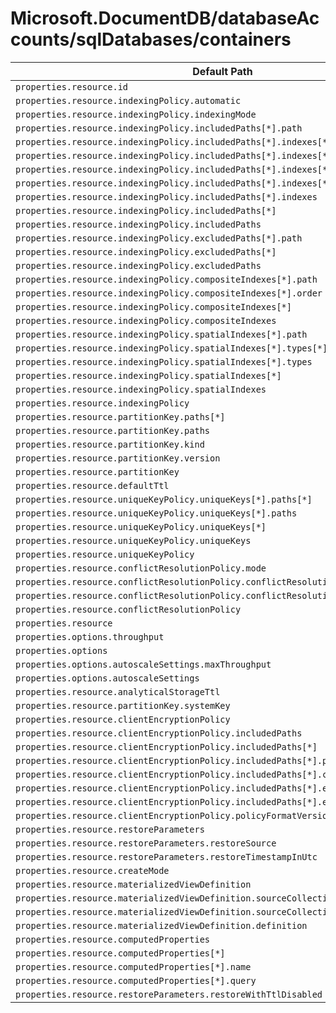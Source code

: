 # Microsoft.DocumentDB/databaseAccounts/sqlDatabases/containers

| Default Path | Alias |
|---|---|
| `properties.resource.id` | `Microsoft.DocumentDB/databaseAccounts/sqlDatabases/containers/resource.id` |
| `properties.resource.indexingPolicy.automatic` | `Microsoft.DocumentDB/databaseAccounts/sqlDatabases/containers/resource.indexingPolicy.automatic` |
| `properties.resource.indexingPolicy.indexingMode` | `Microsoft.DocumentDB/databaseAccounts/sqlDatabases/containers/resource.indexingPolicy.indexingMode` |
| `properties.resource.indexingPolicy.includedPaths[*].path` | `Microsoft.DocumentDB/databaseAccounts/sqlDatabases/containers/resource.indexingPolicy.includedPaths[*].path` |
| `properties.resource.indexingPolicy.includedPaths[*].indexes[*].dataType` | `Microsoft.DocumentDB/databaseAccounts/sqlDatabases/containers/resource.indexingPolicy.includedPaths[*].indexes[*].dataType` |
| `properties.resource.indexingPolicy.includedPaths[*].indexes[*].precision` | `Microsoft.DocumentDB/databaseAccounts/sqlDatabases/containers/resource.indexingPolicy.includedPaths[*].indexes[*].precision` |
| `properties.resource.indexingPolicy.includedPaths[*].indexes[*].kind` | `Microsoft.DocumentDB/databaseAccounts/sqlDatabases/containers/resource.indexingPolicy.includedPaths[*].indexes[*].kind` |
| `properties.resource.indexingPolicy.includedPaths[*].indexes[*]` | `Microsoft.DocumentDB/databaseAccounts/sqlDatabases/containers/resource.indexingPolicy.includedPaths[*].indexes[*]` |
| `properties.resource.indexingPolicy.includedPaths[*].indexes` | `Microsoft.DocumentDB/databaseAccounts/sqlDatabases/containers/resource.indexingPolicy.includedPaths[*].indexes` |
| `properties.resource.indexingPolicy.includedPaths[*]` | `Microsoft.DocumentDB/databaseAccounts/sqlDatabases/containers/resource.indexingPolicy.includedPaths[*]` |
| `properties.resource.indexingPolicy.includedPaths` | `Microsoft.DocumentDB/databaseAccounts/sqlDatabases/containers/resource.indexingPolicy.includedPaths` |
| `properties.resource.indexingPolicy.excludedPaths[*].path` | `Microsoft.DocumentDB/databaseAccounts/sqlDatabases/containers/resource.indexingPolicy.excludedPaths[*].path` |
| `properties.resource.indexingPolicy.excludedPaths[*]` | `Microsoft.DocumentDB/databaseAccounts/sqlDatabases/containers/resource.indexingPolicy.excludedPaths[*]` |
| `properties.resource.indexingPolicy.excludedPaths` | `Microsoft.DocumentDB/databaseAccounts/sqlDatabases/containers/resource.indexingPolicy.excludedPaths` |
| `properties.resource.indexingPolicy.compositeIndexes[*].path` | `Microsoft.DocumentDB/databaseAccounts/sqlDatabases/containers/resource.indexingPolicy.compositeIndexes[*].path` |
| `properties.resource.indexingPolicy.compositeIndexes[*].order` | `Microsoft.DocumentDB/databaseAccounts/sqlDatabases/containers/resource.indexingPolicy.compositeIndexes[*].order` |
| `properties.resource.indexingPolicy.compositeIndexes[*]` | `Microsoft.DocumentDB/databaseAccounts/sqlDatabases/containers/resource.indexingPolicy.compositeIndexes[*]` |
| `properties.resource.indexingPolicy.compositeIndexes` | `Microsoft.DocumentDB/databaseAccounts/sqlDatabases/containers/resource.indexingPolicy.compositeIndexes` |
| `properties.resource.indexingPolicy.spatialIndexes[*].path` | `Microsoft.DocumentDB/databaseAccounts/sqlDatabases/containers/resource.indexingPolicy.spatialIndexes[*].path` |
| `properties.resource.indexingPolicy.spatialIndexes[*].types[*]` | `Microsoft.DocumentDB/databaseAccounts/sqlDatabases/containers/resource.indexingPolicy.spatialIndexes[*].types[*]` |
| `properties.resource.indexingPolicy.spatialIndexes[*].types` | `Microsoft.DocumentDB/databaseAccounts/sqlDatabases/containers/resource.indexingPolicy.spatialIndexes[*].types` |
| `properties.resource.indexingPolicy.spatialIndexes[*]` | `Microsoft.DocumentDB/databaseAccounts/sqlDatabases/containers/resource.indexingPolicy.spatialIndexes[*]` |
| `properties.resource.indexingPolicy.spatialIndexes` | `Microsoft.DocumentDB/databaseAccounts/sqlDatabases/containers/resource.indexingPolicy.spatialIndexes` |
| `properties.resource.indexingPolicy` | `Microsoft.DocumentDB/databaseAccounts/sqlDatabases/containers/resource.indexingPolicy` |
| `properties.resource.partitionKey.paths[*]` | `Microsoft.DocumentDB/databaseAccounts/sqlDatabases/containers/resource.partitionKey.paths[*]` |
| `properties.resource.partitionKey.paths` | `Microsoft.DocumentDB/databaseAccounts/sqlDatabases/containers/resource.partitionKey.paths` |
| `properties.resource.partitionKey.kind` | `Microsoft.DocumentDB/databaseAccounts/sqlDatabases/containers/resource.partitionKey.kind` |
| `properties.resource.partitionKey.version` | `Microsoft.DocumentDB/databaseAccounts/sqlDatabases/containers/resource.partitionKey.version` |
| `properties.resource.partitionKey` | `Microsoft.DocumentDB/databaseAccounts/sqlDatabases/containers/resource.partitionKey` |
| `properties.resource.defaultTtl` | `Microsoft.DocumentDB/databaseAccounts/sqlDatabases/containers/resource.defaultTtl` |
| `properties.resource.uniqueKeyPolicy.uniqueKeys[*].paths[*]` | `Microsoft.DocumentDB/databaseAccounts/sqlDatabases/containers/resource.uniqueKeyPolicy.uniqueKeys[*].paths[*]` |
| `properties.resource.uniqueKeyPolicy.uniqueKeys[*].paths` | `Microsoft.DocumentDB/databaseAccounts/sqlDatabases/containers/resource.uniqueKeyPolicy.uniqueKeys[*].paths` |
| `properties.resource.uniqueKeyPolicy.uniqueKeys[*]` | `Microsoft.DocumentDB/databaseAccounts/sqlDatabases/containers/resource.uniqueKeyPolicy.uniqueKeys[*]` |
| `properties.resource.uniqueKeyPolicy.uniqueKeys` | `Microsoft.DocumentDB/databaseAccounts/sqlDatabases/containers/resource.uniqueKeyPolicy.uniqueKeys` |
| `properties.resource.uniqueKeyPolicy` | `Microsoft.DocumentDB/databaseAccounts/sqlDatabases/containers/resource.uniqueKeyPolicy` |
| `properties.resource.conflictResolutionPolicy.mode` | `Microsoft.DocumentDB/databaseAccounts/sqlDatabases/containers/resource.conflictResolutionPolicy.mode` |
| `properties.resource.conflictResolutionPolicy.conflictResolutionPath` | `Microsoft.DocumentDB/databaseAccounts/sqlDatabases/containers/resource.conflictResolutionPolicy.conflictResolutionPath` |
| `properties.resource.conflictResolutionPolicy.conflictResolutionProcedure` | `Microsoft.DocumentDB/databaseAccounts/sqlDatabases/containers/resource.conflictResolutionPolicy.conflictResolutionProcedure` |
| `properties.resource.conflictResolutionPolicy` | `Microsoft.DocumentDB/databaseAccounts/sqlDatabases/containers/resource.conflictResolutionPolicy` |
| `properties.resource` | `Microsoft.DocumentDB/databaseAccounts/sqlDatabases/containers/resource` |
| `properties.options.throughput` | `Microsoft.DocumentDB/databaseAccounts/sqlDatabases/containers/options.throughput` |
| `properties.options` | `Microsoft.DocumentDB/databaseAccounts/sqlDatabases/containers/options` |
| `properties.options.autoscaleSettings.maxThroughput` | `Microsoft.DocumentDB/databaseAccounts/sqlDatabases/containers/options.autoscaleSettings.maxThroughput` |
| `properties.options.autoscaleSettings` | `Microsoft.DocumentDB/databaseAccounts/sqlDatabases/containers/options.autoscaleSettings` |
| `properties.resource.analyticalStorageTtl` | `Microsoft.DocumentDB/databaseAccounts/sqlDatabases/containers/resource.analyticalStorageTtl` |
| `properties.resource.partitionKey.systemKey` | `Microsoft.DocumentDB/databaseAccounts/sqlDatabases/containers/resource.partitionKey.systemKey` |
| `properties.resource.clientEncryptionPolicy` | `Microsoft.DocumentDB/databaseAccounts/sqlDatabases/containers/resource.clientEncryptionPolicy` |
| `properties.resource.clientEncryptionPolicy.includedPaths` | `Microsoft.DocumentDB/databaseAccounts/sqlDatabases/containers/resource.clientEncryptionPolicy.includedPaths` |
| `properties.resource.clientEncryptionPolicy.includedPaths[*]` | `Microsoft.DocumentDB/databaseAccounts/sqlDatabases/containers/resource.clientEncryptionPolicy.includedPaths[*]` |
| `properties.resource.clientEncryptionPolicy.includedPaths[*].path` | `Microsoft.DocumentDB/databaseAccounts/sqlDatabases/containers/resource.clientEncryptionPolicy.includedPaths[*].path` |
| `properties.resource.clientEncryptionPolicy.includedPaths[*].clientEncryptionKeyId` | `Microsoft.DocumentDB/databaseAccounts/sqlDatabases/containers/resource.clientEncryptionPolicy.includedPaths[*].clientEncryptionKeyId` |
| `properties.resource.clientEncryptionPolicy.includedPaths[*].encryptionType` | `Microsoft.DocumentDB/databaseAccounts/sqlDatabases/containers/resource.clientEncryptionPolicy.includedPaths[*].encryptionType` |
| `properties.resource.clientEncryptionPolicy.includedPaths[*].encryptionAlgorithm` | `Microsoft.DocumentDB/databaseAccounts/sqlDatabases/containers/resource.clientEncryptionPolicy.includedPaths[*].encryptionAlgorithm` |
| `properties.resource.clientEncryptionPolicy.policyFormatVersion` | `Microsoft.DocumentDB/databaseAccounts/sqlDatabases/containers/resource.clientEncryptionPolicy.policyFormatVersion` |
| `properties.resource.restoreParameters` | `Microsoft.DocumentDB/databaseAccounts/sqlDatabases/containers/resource.restoreParameters` |
| `properties.resource.restoreParameters.restoreSource` | `Microsoft.DocumentDB/databaseAccounts/sqlDatabases/containers/resource.restoreParameters.restoreSource` |
| `properties.resource.restoreParameters.restoreTimestampInUtc` | `Microsoft.DocumentDB/databaseAccounts/sqlDatabases/containers/resource.restoreParameters.restoreTimestampInUtc` |
| `properties.resource.createMode` | `Microsoft.DocumentDB/databaseAccounts/sqlDatabases/containers/resource.createMode` |
| `properties.resource.materializedViewDefinition` | `Microsoft.DocumentDB/databaseAccounts/sqlDatabases/containers/resource.materializedViewDefinition` |
| `properties.resource.materializedViewDefinition.sourceCollectionRid` | `Microsoft.DocumentDB/databaseAccounts/sqlDatabases/containers/resource.materializedViewDefinition.sourceCollectionRid` |
| `properties.resource.materializedViewDefinition.sourceCollectionId` | `Microsoft.DocumentDB/databaseAccounts/sqlDatabases/containers/resource.materializedViewDefinition.sourceCollectionId` |
| `properties.resource.materializedViewDefinition.definition` | `Microsoft.DocumentDB/databaseAccounts/sqlDatabases/containers/resource.materializedViewDefinition.definition` |
| `properties.resource.computedProperties` | `Microsoft.DocumentDB/databaseAccounts/sqlDatabases/containers/resource.computedProperties` |
| `properties.resource.computedProperties[*]` | `Microsoft.DocumentDB/databaseAccounts/sqlDatabases/containers/resource.computedProperties[*]` |
| `properties.resource.computedProperties[*].name` | `Microsoft.DocumentDB/databaseAccounts/sqlDatabases/containers/resource.computedProperties[*].name` |
| `properties.resource.computedProperties[*].query` | `Microsoft.DocumentDB/databaseAccounts/sqlDatabases/containers/resource.computedProperties[*].query` |
| `properties.resource.restoreParameters.restoreWithTtlDisabled` | `Microsoft.DocumentDB/databaseAccounts/sqlDatabases/containers/resource.restoreParameters.restoreWithTtlDisabled` |

